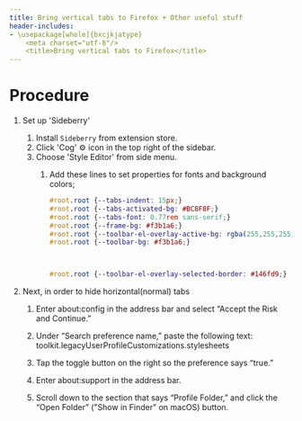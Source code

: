 ```yaml
---
title: Bring vertical tabs to Firefox + Other useful stuff
header-includes:
- \usepackage[whole]{bxcjkjatype}
	<meta charset="utf-8"/>
    <title>Bring vertical tabs to Firefox</title>
---
```


# Procedure
1. Set up 'Sideberry'
    1. Install `Sideberry` from extension store.
    1. Click 'Cog' ⚙️ icon in the top right of the sidebar.
    1. Choose 'Style Editor' from side menu.
        1. Add these lines to set properties for fonts and background colors;
        
            ```css
            #root.root {--tabs-indent: 15px;}
            #root.root {--tabs-activated-bg: #BC8F8F;}
            #root.root {--tabs-font: 0.77rem sans-serif;}
            #root.root {--frame-bg: #f3b1a6;}
            #root.root {--toolbar-el-overlay-active-bg: rgba(255,255,255,0.133);}
            #root.root {--toolbar-bg: #f3b1a6;}



            #root.root {--toolbar-el-overlay-selected-border: #146fd9;}
            ```

1. Next, in order to hide horizontal(normal) tabs
    1. Enter about:config in the address bar and select “Accept the Risk and Continue.”
    1. Under “Search preference name,” paste the following text: toolkit.legacyUserProfileCustomizations.stylesheets
    1. Tap the toggle button on the right so the preference says “true.”

    1. Enter about:support in the address bar.
    1. Scroll down to the section that says “Profile Folder,” and click the “Open Folder” ("Show in Finder" on macOS) button.